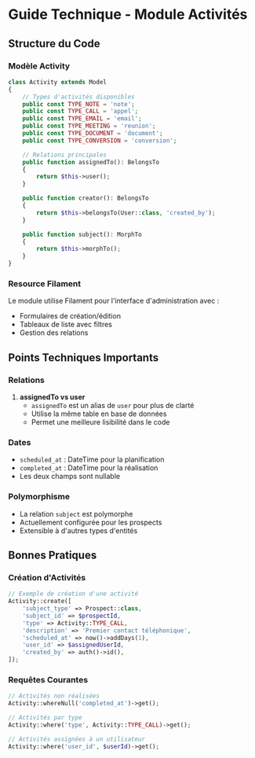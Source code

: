# Guide Technique - Module Activités

## Structure du Code

### Modèle Activity
```php
class Activity extends Model
{
    // Types d'activités disponibles
    public const TYPE_NOTE = 'note';
    public const TYPE_CALL = 'appel';
    public const TYPE_EMAIL = 'email';
    public const TYPE_MEETING = 'reunion';
    public const TYPE_DOCUMENT = 'document';
    public const TYPE_CONVERSION = 'conversion';

    // Relations principales
    public function assignedTo(): BelongsTo
    {
        return $this->user();
    }

    public function creator(): BelongsTo
    {
        return $this->belongsTo(User::class, 'created_by');
    }

    public function subject(): MorphTo
    {
        return $this->morphTo();
    }
}
```

### Resource Filament
Le module utilise Filament pour l'interface d'administration avec :
- Formulaires de création/édition
- Tableaux de liste avec filtres
- Gestion des relations

## Points Techniques Importants

### Relations
1. **assignedTo vs user**
   - `assignedTo` est un alias de `user` pour plus de clarté
   - Utilise la même table en base de données
   - Permet une meilleure lisibilité dans le code

### Dates
- `scheduled_at` : DateTime pour la planification
- `completed_at` : DateTime pour la réalisation
- Les deux champs sont nullable

### Polymorphisme
- La relation `subject` est polymorphe
- Actuellement configurée pour les prospects
- Extensible à d'autres types d'entités

## Bonnes Pratiques

### Création d'Activités
```php
// Exemple de création d'une activité
Activity::create([
    'subject_type' => Prospect::class,
    'subject_id' => $prospectId,
    'type' => Activity::TYPE_CALL,
    'description' => 'Premier contact téléphonique',
    'scheduled_at' => now()->addDays(1),
    'user_id' => $assignedUserId,
    'created_by' => auth()->id(),
]);
```

### Requêtes Courantes
```php
// Activités non réalisées
Activity::whereNull('completed_at')->get();

// Activités par type
Activity::where('type', Activity::TYPE_CALL)->get();

// Activités assignées à un utilisateur
Activity::where('user_id', $userId)->get();
```
